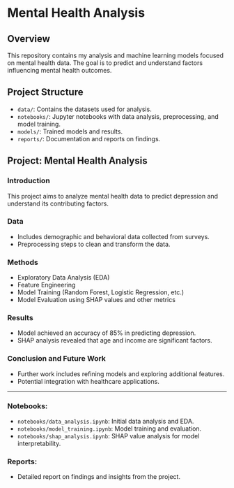 # Mental Health Analysis

## Overview
This repository contains my analysis and machine learning models focused on mental health data. The goal is to predict and understand factors influencing mental health outcomes.

## Project Structure
- `data/`: Contains the datasets used for analysis.
- `notebooks/`: Jupyter notebooks with data analysis, preprocessing, and model training.
- `models/`: Trained models and results.
- `reports/`: Documentation and reports on findings.

## Project: Mental Health Analysis

### Introduction
This project aims to analyze mental health data to predict depression and understand its contributing factors.

### Data
- Includes demographic and behavioral data collected from surveys.
- Preprocessing steps to clean and transform the data.

### Methods
- Exploratory Data Analysis (EDA)
- Feature Engineering
- Model Training (Random Forest, Logistic Regression, etc.)
- Model Evaluation using SHAP values and other metrics

### Results
- Model achieved an accuracy of 85% in predicting depression.
- SHAP analysis revealed that age and income are significant factors.

### Conclusion and Future Work
- Further work includes refining models and exploring additional features.
- Potential integration with healthcare applications.

---

### Notebooks:
- `notebooks/data_analysis.ipynb`: Initial data analysis and EDA.
- `notebooks/model_training.ipynb`: Model training and evaluation.
- `notebooks/shap_analysis.ipynb`: SHAP value analysis for model interpretability.

### Reports:
- Detailed report on findings and insights from the project.
